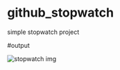 # github_stopwatch
simple stopwatch project

#output

![stopwatch img](https://user-images.githubusercontent.com/101444030/164198494-11054842-7438-44dd-963a-4133d2a85285.png)


